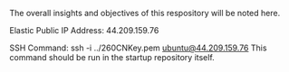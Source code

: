 The overall insights and objectives of this respository will be noted here.

Elastic Public IP Address: 44.209.159.76

SSH Command: ssh -i ../260CNKey.pem ubuntu@44.209.159.76
This command should be run in the startup repository itself.